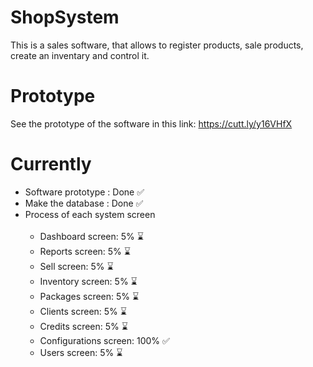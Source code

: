 # ShopSystem

This is a sales software, that allows to register products, sale products, create an inventary and control it.

# Prototype

See the prototype of the software in this link: https://cutt.ly/y16VHfX

# Currently

<ul>
  <li> Software prototype : Done ✅ </li>
  <li> Make the database : Done ✅ </li>
  <li> Process of each system screen 
    <ul>
    <br>
      <li> Dashboard screen: 5% ⌛ </li>
      <li> Reports screen: 5% ⌛ </li>
      <li> Sell screen: 5% ⌛ </li>
      <li> Inventory screen: 5% ⌛ </li>
      <li> Packages screen: 5% ⌛ </li>
      <li> Clients screen: 5% ⌛ </li>
      <li> Credits screen: 5% ⌛ </li>
      <li> Configurations screen: 100% ✅ </li>
      <li> Users screen: 5% ⌛ </li>
    </ul>
  </li>
</ul>
